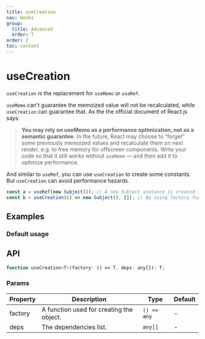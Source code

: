```yaml
---
title: useCreation
nav: Hooks
group:
  title: Advanced
  order: 7
order: 2
toc: content
---
```


# useCreation

`useCreation` is the replacement for `useMemo` or `useRef`.

`useMemo` can't guarantee the memoized value will not be recalculated, while `useCreation` can guarantee that. As the the official document of React.js says:

> **You may rely on useMemo as a performance optimization, not as a semantic guarantee.** In the future, React may choose to “forget” some previously memoized values and recalculate them on next render, e.g. to free memory for offscreen components. Write your code so that it still works without `useMemo` — and then add it to optimize performance.

And similar to `useRef`, you can use `useCreation` to create some constants. But `useCreation` can avoid performance hazards.

```javascript
const a = useRef(new Subject()); // A new Subject instance is created in every render.
const b = useCreation(() => new Subject(), []); // By using factory function, Subject is only instantiated once.
```

## Examples

### Default usage

<code src="./demo/demo1.tsx"></code>

## API

```javascript
function useCreation<T>(factory: () => T, deps: any[]): T;
```

### Params

| Property | Description                              | Type        | Default |
| -------- | ---------------------------------------- | ----------- | ------- |
| factory  | A function used for creating the object. | `() => any` | -       |
| deps     | The dependencies list.                   | `any[]`     | -       |
